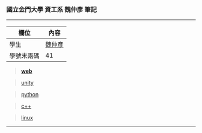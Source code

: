 ### **國立金門大學 資工系 魏仲彥 筆記**

<hr>

欄位 | 內容
-----|--------
學生|[魏仲彥](https://stereomp3.github.io/wp109b/homework/MyWeb8.0/MyWeb.html)
學號末兩碼| 41

> [**web**](./web)

> [unity](./unity)

> [python](./python)

> [c++](./c++)

> [linux](./linux)



<hr>

